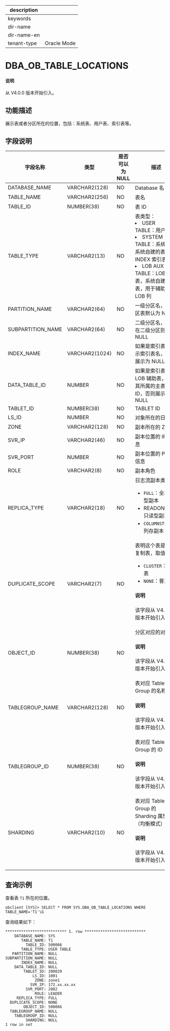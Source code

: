 |description||
|---|---|
|keywords||
|dir-name||
|dir-name-en||
|tenant-type|Oracle Mode|

# DBA_OB_TABLE_LOCATIONS

<main id="notice" type='explain'>
<h4>说明</h4>
<p>从 V4.0.0 版本开始引入。</p>
</main>

## 功能描述

展示表或者分区所在的位置，包括：系统表、用户表、索引表等。

## 字段说明

| 字段名称 | 类型 | 是否可以为 NULL | 描述 |
| --- | --- | --- | --- |
| DATABASE_NAME | VARCHAR2(128) | NO | Database 名 |
| TABLE_NAME | VARCHAR2(256) | NO | 表名 |
| TABLE_ID | NUMBER(38) | NO | 表 ID |
| TABLE_TYPE | VARCHAR2(13) | NO | 表类型：<li>USER TABLE：用户表<li>SYSTEM TABLE：系统表，系统自建的表 INDEX 索引表<li>LOB AUX TABLE：LOB 辅助表，系统自建的表，用于辅助实现 LOB 列 |
| PARTITION_NAME | VARCHAR2(64) | NO | 一级分区名，非分区表默认为 NULL |
| SUBPARTITION_NAME | VARCHAR2(64) | NO | 二级分区名，不存在二级分区则为 NULL |
| INDEX_NAME | VARCHAR2(1024) | NO | 如果是索引表，展示索引表名，否则展示为 NULL |
| DATA_TABLE_ID | NUMBER | NO | 如果是索引表或者 LOB 辅助表，展示其所属的主表的 ID，否则展示为 NULL |
| TABLET_ID | NUMBER(38) | NO | TABLET ID |
| LS_ID | NUMBER | NO | 对象所在的日志流 |
| ZONE | VARCHAR2(128) | NO | 副本所在的 ZONE  |
| SVR_IP | VARCHAR2(46) | NO | 副本位置的 IP 信息 |
| SVR_PORT | NUMBER | NO | 副本位置的 PORT 信息 |
| ROLE | VARCHAR2(8) | NO | 副本角色 |
| REPLICA_TYPE | VARCHAR2(18) | NO | 日志流副本类型：<ul><li>`FULL`：全功能型副本</li> <li>READONLY：只读型副本</li> <li>`COLUMNSTORE`：列存副本</li></ul>  |
| DUPLICATE_SCOPE | VARCHAR2(7) | NO | 表明这个表是否为复制表，取值为：<ul><li>`CLUSTER`：复制表  </li><li>`NONE`：普通表 </li></ul><main id="notice" type='explain'><h4>说明</h4><p>该字段从 V4.2.0 版本开始引入。</p></main> |
| OBJECT_ID | NUMBER(38) | NO | 分区对应的对象 ID<main id="notice" type='explain'><h4>说明</h4><p>该字段从 V4.2.0 版本开始引入。</p></main> |
| TABLEGROUP_NAME | VARCHAR2(128) | NO | 表对应 Table Group 的名称<main id="notice" type='explain'><h4>说明</h4><p>该字段从 V4.2.0 版本开始引入。</p></main> |
| TABLEGROUP_ID | NUMBER(38) | NO | 表对应 Table Group 的 ID<main id="notice" type='explain'><h4>说明</h4><p>该字段从 V4.2.0 版本开始引入。</p></main> |
| SHARDING | VARCHAR2(10) | NO | 表对应 Table Group 的 Sharding 属性（均衡模式）<main id="notice" type='explain'><h4>说明</h4><p>该字段从 V4.2.0 版本开始引入。</p></main> |

## 查询示例

查看表 `T1` 所在的位置。

```shell
obclient [SYS]> SELECT * FROM SYS.DBA_OB_TABLE_LOCATIONS WHERE TABLE_NAME='T1'\G
```

查询结果如下：

```shell
*************************** 1. row ***************************
    DATABASE_NAME: SYS
       TABLE_NAME: T1
         TABLE_ID: 500066
       TABLE_TYPE: USER TABLE
   PARTITION_NAME: NULL
SUBPARTITION_NAME: NULL
       INDEX_NAME: NULL
    DATA_TABLE_ID: NULL
        TABLET_ID: 200029
            LS_ID: 1001
             ZONE: zone1
           SVR_IP: 172.xx.xx.xx
         SVR_PORT: 2882
             ROLE: LEADER
     REPLICA_TYPE: FULL
  DUPLICATE_SCOPE: NONE
        OBJECT_ID: 500066
  TABLEGROUP_NAME: NULL
    TABLEGROUP_ID: NULL
         SHARDING: NULL
1 row in set
```
